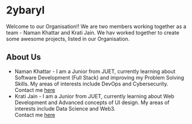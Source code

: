 # 2ybaryl

Welcome to our Organisation!! We are two members working together as a team - Naman Khattar and Krati Jain. We hav worked together to create some awesome projects, listed in our Organisation. 

## About Us
* Naman Khattar - I am a Junior from JUET, currently learning about Software Development (Full Stack) and improving my Problem Solving Skills. My areas of interests include DevOps and Cybersecurity. <br>
Contact me [here](https://nak915.github.io/portfolio/)
* Krati Jain - I am a Junior from JUET, currently learning about Web Development and Advanced concepts of UI design. My areas of interests include Data Science and Web3. <br>
Contact me [here](https://iamkrati22.github.io/Portfolio/)
